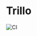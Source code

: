 # Trillo

![CI](https://github.com/DenisKulik/trillo/actions/workflows/github-actions.yml/badge.svg)